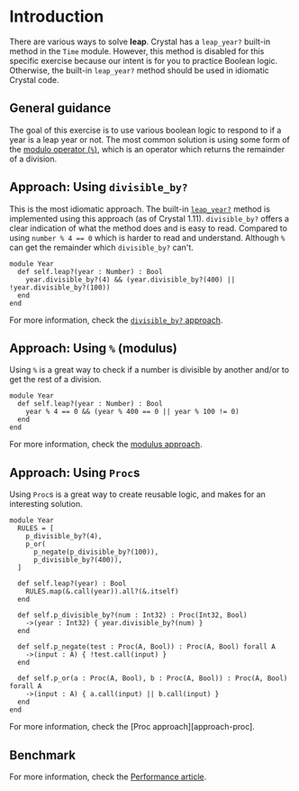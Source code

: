 # Introduction

There are various ways to solve **leap**.
Crystal has a `leap_year?` built-in method in the `Time` module.
However, this method is disabled for this specific exercise because our intent is for you to practice Boolean logic.
Otherwise, the built-in `leap_year?` method should be used in idiomatic Crystal code.

## General guidance

The goal of this exercise is to use various boolean logic to respond to if a year is a leap year or not.
The most common solution is using some form of the [modulo operator (`%`)][modulo operator], which is an operator which returns the remainder of a division.

## Approach: Using `divisible_by?`

This is the most idiomatic approach. The built-in [`leap_year?`][leap-year] method is implemented using this approach (as of Crystal 1.11).
`divisible_by?` offers a clear indication of what the method does and is easy to read.
Compared to using `number % 4 == 0` which is harder to read and understand.
Although `%` can get the remainder which `divisible_by?` can't.

```crystal
module Year
  def self.leap?(year : Number) : Bool
    year.divisible_by?(4) && (year.divisible_by?(400) || !year.divisible_by?(100))
  end
end
```

For more information, check the [`divisible_by?` approach][approach-divisible_by].

## Approach: Using `%` (modulus)

Using `%` is a great way to check if a number is divisible by another and/or to get the rest of a division.

```crystal
module Year
  def self.leap?(year : Number) : Bool
    year % 4 == 0 && (year % 400 == 0 || year % 100 != 0)
  end
end
```

For more information, check the [modulus approach][approach-modulus].

## Approach: Using `Proc`s

Using `Proc`s is a great way to create reusable logic, and makes for an interesting solution.

```crystal
module Year
  RULES = [
    p_divisible_by?(4),
    p_or(
      p_negate(p_divisible_by?(100)),
      p_divisible_by?(400)),
  ]

  def self.leap?(year) : Bool
    RULES.map(&.call(year)).all?(&.itself)
  end

  def self.p_divisible_by?(num : Int32) : Proc(Int32, Bool)
    ->(year : Int32) { year.divisible_by?(num) }
  end

  def self.p_negate(test : Proc(A, Bool)) : Proc(A, Bool) forall A
    ->(input : A) { !test.call(input) }
  end

  def self.p_or(a : Proc(A, Bool), b : Proc(A, Bool)) : Proc(A, Bool) forall A
    ->(input : A) { a.call(input) || b.call(input) }
  end
end
```

For more information, check the [Proc approach][approach-proc].

## Benchmark

For more information, check the [Performance article][article-performance].

[approach-divisible_by]: https://exercism.org/tracks/crystal/exercises/leap/approaches/divisible-by
[approach-modulus]: https://exercism.org/tracks/crystal/exercises/leap/approaches/modolus
[article-performance]: https://exercism.org/tracks/crystal/exercises/leap/articles/performance
[leap-year]: https://crystal-lang.org/api/Time.html#leap_year%3F%28year%3AInt%29%3ABool-class-method
[modulo operator]: https://wikipedia.org/wiki/Modulo_operation

